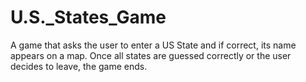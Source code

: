 # U.S._States_Game
A game that asks the user to enter a US State and if correct, its name appears on a map. Once all states are guessed correctly or the user decides to leave, the game ends. 
